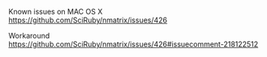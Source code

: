 Known issues on MAC OS X  
https://github.com/SciRuby/nmatrix/issues/426  

Workaround  
https://github.com/SciRuby/nmatrix/issues/426#issuecomment-218122512